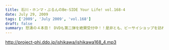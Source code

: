 ```yaml
---
title: 石川・ホンマ・ぶるんのBe-SIDE Your Life! vol.168-4
date: July 29, 2009
tags: ['2009', 'July 2009', 'vol.168']
draft: false
summary: 怒濤の４本目！ DVDも第二弾を絶賛受付中！！是非とも、ビーサイショップを訪れてみてください～～収録は、夜半まで続き、ホンマさん・ぶるんサンは終電で帰っていきました・・・NAMAE
---
```


http://project-phi.ddo.jp/ishikawa/ishikawa168_4.mp3